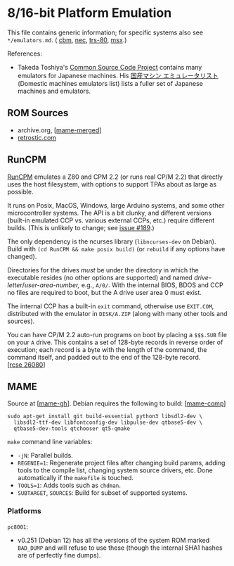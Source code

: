 8/16-bit Platform Emulation
===========================

This file contains generic information; for specific systems also see
`*/emulators.md`. ( [cbm](./cbm/emulators.md), [nec](./nec/emulation.md),
[trs-80](./trs-80/emulation.md), [msx](./msx/emulation.md).)

References:
-  Takeda Toshiya's [Common Source Code Project][cssp] contains many
   emulators for Japanese machines. His [国産マシン エミュレータリスト][tt]
   (Domestic machines emulators list) lists a fuller set of Japanese
   machines and emulators.


ROM Sources
-----------

- archive.org, [[mame-merged]]
- [retrostic.com]


RunCPM
------

[RunCPM] emulates a Z80 and CPM 2.2 (or runs real CP/M 2.2) that directly
uses the host filesystem, with options to support TPAs about as large as
possible.

It runs on Posix, MacOS, Windows, large Arduino systems, and some other
microcontroller systems. The API is a bit clunky, and different versions
(built-in emulated CCP vs. various external CCPs, etc.) require different
builds. (This is unlikely to change; see [issue #189][runcpm 189].)

The only dependency is the ncurses library (`libncurses-dev` on Debian).
Build with `(cd RunCPM && make posix build)` (or `rebuild` if any options
have changed).

Directories for the drives _must_ be under the directory in which the
executable resides (no other options are supported) and named
_drive-letter_/_user-area-number,_ e.g., `A/0/`. With the internal BIOS,
BDOS and CCP no files are required to boot, but the A drive user area 0
must exist.

The internal CCP has a built-in `exit` command, otherwise use `EXIT.COM`,
distributed with the emulator in `DISK/A.ZIP` (along with many other tools
and sources).

You can have CP/M 2.2 auto-run programs on boot by placing a `$$$.SUB` file
on your `A` drive. This contains a set of 128-byte records in reverse order
of execution; each record is a byte with the length of the command, the
command itself, and padded out to the end of the 128-byte record.
[[rcse 26080]]


MAME
----

Source at [[mame-gh]]. Debian requires the following to build: [[mame-comp]]

    sudo apt-get install git build-essential python3 libsdl2-dev \
      libsdl2-ttf-dev libfontconfig-dev libpulse-dev qtbase5-dev \
      qtbase5-dev-tools qtchooser qt5-qmake

`make` command line variables:
- `-jN`: Parallel builds.
- `REGENIE=1`: Regenerate project files after changing build params, adding
  tools to the compile list, changing system source drivers, etc. Done
  automatically if the `makefile` is touched.
- `TOOLS=1`: Adds tools such as `chdman`.
- `SUBTARGET`, `SOURCES`: Build for subset of supported systems.

### Platforms

`pc8001`:
- v0.251 (Debian 12) has all the versions of the system ROM marked
  `BAD_DUMP` and will refuse to use these (though the internal SHA1 hashes
  are of perfectly fine dumps).



<!-------------------------------------------------------------------->
[cssp]: http://takeda-toshiya.my.coocan.jp/common/index.html
[tt]: http://takeda-toshiya.my.coocan.jp/list.html

[RunCPM]: https://github.com/MockbaTheBorg/RunCPM
[rcse 26080]: https://retrocomputing.stackexchange.com/a/26080/7208
[runcpm 189]: https://github.com/MockbaTheBorg/RunCPM/issues/189

[mame-merged]: https://archive.org/download/mame-merged/mame-merged/
[retrostic.com]: https://www.retrostic.com/roms/mame

[mame-comp]: https://docs.mamedev.org/initialsetup/compilingmame.html#debian-and-ubuntu-including-raspberry-pi-and-odroid-devices
[mame-gh]: https://github.com/mamedev/mame

